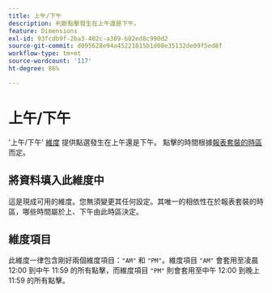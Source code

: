 ```yaml
---
title: 上午/下午
description: 判斷點擊發生在上午還是下午。
feature: Dimensions
exl-id: 93fcdb9f-2ba3-402c-a389-b02ed8c990d2
source-git-commit: d095628e94a45221815b1d08e35132de09f5ed8f
workflow-type: tm+mt
source-wordcount: '117'
ht-degree: 86%

---
```


# 上午/下午

&#39;上午/下午&#39; [維度](overview.md) 提供點選發生在上午還是下午。 點擊的時間根據[報表套裝的時區](/help/admin/admin/c-manage-report-suites/c-edit-report-suites/general/general-acct-settings-admin.md)而定。

## 將資料填入此維度中

這是現成可用的維度。您無須變更其任何設定。其唯一的相依性在於報表套裝的時區，哪些時間屬於上、下午由此時區決定。

## 維度項目

此維度一律包含剛好兩個維度項目：`"AM"` 和 `"PM"`。維度項目 `"AM"` 會套用至凌晨 12:00 到中午 11:59 的所有點擊，而維度項目 `"PM"` 則會套用至中午 12:00 到晚上 11:59 的所有點擊。
